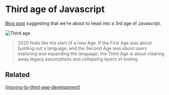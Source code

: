 # Third age of Javascript

[Blog post](https://www.swyx.io/js-third-age/) suggesting that we're about to head into a 3rd age of Javascript.

![Third age](https://dev-to-uploads.s3.amazonaws.com/i/rlixanixq8pyrpg9ivrv.png)

> 2020 feels like the start of a new Age. If the First Age was about building out a language, and the Second Age was about users exploring and expanding the language, the Third Age is about clearing away legacy assumptions and collapsing layers of tooling.

## Related

[[moving-to-third-age-development]]


[//begin]: # "Autogenerated link references for markdown compatibility"
[moving-to-third-age-development]: moving-to-third-age-development "moving-to-third-age-development"
[//end]: # "Autogenerated link references"